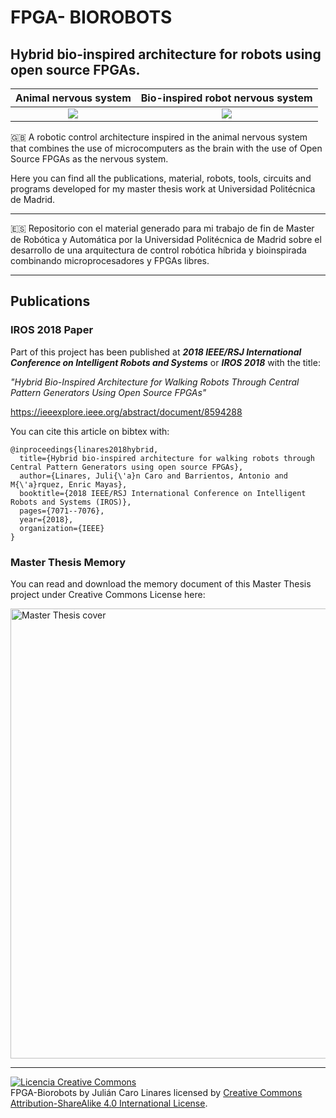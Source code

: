 # FPGA- BIOROBOTS

## Hybrid bio-inspired architecture for robots using open source FPGAs.


Animal nervous system             |  Bio-inspired robot nervous system
:-------------------------:|:-------------------------:
![](media/humannervoussystem.png)  |  ![](media/robotnervoussystem.png)



:gb: A robotic control architecture inspired in the animal nervous system that combines the use of microcomputers as the brain with the use of Open Source FPGAs as the nervous system.

Here you can find all the publications, material, robots, tools, circuits and programs developed for my master thesis work at Universidad Politécnica de Madrid.


***

:es: Repositorio con el material generado para mi trabajo de fin de Master de Robótica y Automática por la Universidad Politécnica de Madrid sobre el desarrollo de una arquitectura de control robótica híbrida y bioinspirada combinando microprocesadores y FPGAs libres.


***
## Publications

### IROS 2018 Paper

Part of this project has been published at **_2018 IEEE/RSJ International Conference on Intelligent Robots and Systems_** or **_IROS 2018_** with the title:

_"Hybrid Bio-Inspired Architecture for Walking Robots Through Central Pattern Generators Using Open Source FPGAs"_

https://ieeexplore.ieee.org/abstract/document/8594288

You can cite this article on bibtex with:

```
@inproceedings{linares2018hybrid,
  title={Hybrid bio-inspired architecture for walking robots through Central Pattern Generators using open source FPGAs},
  author={Linares, Juli{\'a}n Caro and Barrientos, Antonio and M{\'a}rquez, Enric Mayas},
  booktitle={2018 IEEE/RSJ International Conference on Intelligent Robots and Systems (IROS)},
  pages={7071--7076},
  year={2018},
  organization={IEEE}
}
```

### Master Thesis Memory

You can read and download the memory document of this Master Thesis project under Creative Commons License here:

<a href="https://github.com/jcarolinares/fpga-biorobots/blob/final-revision-cleaning/Thesis%20Memory/MasterThesis-BioInspiredrobotsOpenSourceFPGAs.pdf" target="_blank"><img src="Thesis Memory/MasterThesis-BioInspiredrobotsOpenSourceFPGAs.pdf"
alt="Master Thesis cover" width="720" /></a>





***

<a rel="license" href="http://creativecommons.org/licenses/by-sa/4.0/"><img alt="Licencia Creative Commons" style="border-width:0" src="https://i.creativecommons.org/l/by-sa/4.0/88x31.png" /></a><br /><span xmlns:dct="http://purl.org/dc/terms/" property="dct:title">FPGA-Biorobots</span> by <span xmlns:cc="http://creativecommons.org/ns#" property="cc:attributionName">Julián Caro Linares</span> licensed by <a rel="license" href="http://creativecommons.org/licenses/by-sa/4.0/">Creative Commons Attribution-ShareAlike 4.0 International License</a>.<br /><br />
